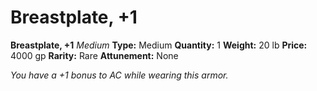 # Breastplate, +1

**Breastplate, +1**
_Medium_
**Type:** Medium
**Quantity:** 1
**Weight:** 20 lb
**Price:** 4000 gp
**Rarity:** Rare
**Attunement:** None

*You have a +1 bonus to AC while wearing this armor.*